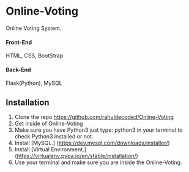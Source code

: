 # Online-Voting
Online Voting System.
#### Front-End
HTML, CSS, BootStrap

#### Back-End
Flask(Python), MySQL

## Installation
1. Clone the repo https://github.com/rahuldecoded/Online-Voting
2. Get inside of Online-Voting
3. Make sure you have Python3
just type: python3 in your terminal to check Python3 installed or not.
4. Install [MySQL.] (https://dev.mysql.com/downloads/installer/)
5. Install [Virtual Environment.] (https://virtualenv.pypa.io/en/stable/installation/)
6. Use your terminal and make sure you are inside the Online-Voting.

